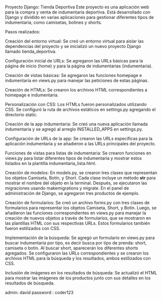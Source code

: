 Proyecto Django: Tienda Deportiva
Este proyecto es una aplicación web para la compra y venta de indumentaria deportiva. Está desarrollado con Django y dividido en varias aplicaciones para gestionar diferentes tipos de indumentaria, como camisetas, botines y shorts.

Pasos realizados:

Creación del entorno virtual: Se creó un entorno virtual para aislar las dependencias del proyecto y se inicializó un nuevo proyecto Django llamado tienda_deportiva.

Configuración inicial de URLs: Se agregaron las URLs básicas para la página de inicio (home) y para la página de indumentarias (indumentaria).

Creación de vistas básicas: Se agregaron las funciones homepage e indumentaria en views.py para manejar las peticiones de estas páginas.

Creación de HTMLs: Se crearon los archivos HTML correspondientes a homepage e indumentaria.

Personalización con CSS: Los HTMLs fueron personalizados utilizando CSS. Se configuró la ruta de archivos estáticos en settings.py agregando el directorio static.

Creación de la app indumentaria: Se creó una nueva aplicación llamada indumentaria y se agregó al arreglo INSTALLED_APPS en settings.py.

Configuración de URLs de la app: Se crearon las URLs específicas para la aplicación indumentaria y se añadieron a las URLs principales del proyecto.

Funciones de vistas para listas de indumentaria: Se crearon funciones en views.py para listar diferentes tipos de indumentaria y mostrar estos listados en la plantilla indumentaria_lista.html.

Creación de modelos: En models.py, se crearon tres clases que representan los objetos Camiseta, Botín, y Short. Cada clase incluye un método __str__ para mostrar el nombre del objeto en la terminal. Después, se ejecutaron las migraciones usando makemigrations y migrate. En el panel de administración de Django, se agregaron tres productos de ejemplo.

Creación de formularios: Se creó un archivo forms.py con tres clases de formularios para representar los objetos Camiseta, Short, y Botín. Luego, se añadieron las funciones correspondientes en views.py para manejar la creación de nuevos objetos a través de formularios, que se mostraron en las plantillas HTML con sus respectivas URLs. Estos formularios también fueron estilizados con CSS.

Implementación de la búsqueda: Se agregó un formulario en views.py para buscar indumentaria por tipo, es decir busca por tipo de prenda: short, camiseta o botín. Al buscar short, aparecerán los diferentes shorts agregados. Se configuraron las URLs correspondientes y se crearon los archivos HTML para la búsqueda y los resultados, ambos estilizados con CSS.

Inclusión de imágenes en los resultados de búsqueda: Se actualizó el HTML para mostrar las imágenes de los productos junto con sus detalles en los resultados de búsqueda.

admin: david
password : coder123
